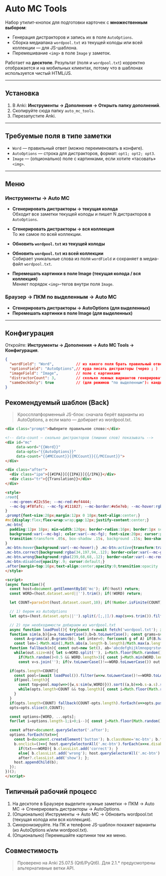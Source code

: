 # Auto MC Tools

Набор утилит-кнопок для подготовки карточек с **множественным выбором**:

- Генерация дистракторов и запись их в поле `AutoOptions`.
- Сборка медиапака `wordpool.txt` из текущей колоды или всей коллекции — для JS-шаблона.
- Перемешивание `<img>` в поле `Image` у заметок.

Работает на **десктопе**. Результат (поля и `wordpool.txt`) корректно отображается и на мобильных клиентах, потому что в шаблонах используется чистый HTML/JS.

---

## Установка

1. В Anki: **Инструменты → Дополнения → Открыть папку дополнений**.  
2. Скопируйте сюда папку `auto_mc_tools`.  
3. Перезапустите Anki.

---

## Требуемые поля в типе заметки

- `Word` — правильный ответ (можно переименовать в конфиге).
- `AutoOptions` — строка для дистракторов, формат: `opt1; opt2; opt3`.
- `Image` — (опционально) поле с картинками, если хотите «тасовать» `<img>`.

---

## Меню

### Инструменты → **Auto MC**

- **Сгенерировать дистракторы → текущая колода**  
  Обходит все заметки текущей колоды и пишет N дистракторов в `AutoOptions`.

- **Сгенерировать дистракторы → вся коллекция**  
  То же самое по всей коллекции.

- **Обновить `wordpool.txt` из текущей колоды**  
- **Обновить `wordpool.txt` из всей коллекции**  
  Собирает уникальные слова из поля `wordField` и сохраняет в медиа-файл `wordpool.txt`.

- **Перемешать картинки в поле Image (текущая колода / вся коллекция)**  
  Меняет порядок `<img>`-тегов внутри поля `Image`.

### Браузер → ПКМ по выделенным → **Auto MC**

- **Сгенерировать дистракторы → AutoOptions (для выделенных)**  
- **Перемешать картинки в поле Image (для выделенных)**

---

## Конфигурация

Откройте: **Инструменты → Дополнения → Auto MC Tools → Конфигурация**.

```json
{
  "wordField": "Word",          // из какого поля брать правильный ответ
  "optionsField": "AutoOptions",// куда писать дистракторы (через ; )
  "imageField": "Image",        // поле с картинками
  "distractorCount": 3,         // сколько ложных вариантов генерировать
  "sameDeckOnly": true          // (для режимов "по выделенным"): кандидаты только из той же колоды
}
```

## Рекомендуемый шаблон (Back)

> Кроссплатформенный JS-блок: сначала берёт варианты из AutoOptions, а если мало — добирает из wordpool.txt.

```html
<div class="prompt">Выберите правильное слово:</div>

<!-- data-count — сколько дистракторов (лишних слов) показывать -->
<div id="mc"
     data-word="{{Word}}"
     data-opts="{{AutoOptions}}"
     data-count="{{#MCCount}}{{MCCount}}{{/MCCount}}">
</div>

<div class="after">
  <div class="ipa">{{#IPA}}[{{IPA}}]{{/IPA}}</div>
  <div class="tr">{{Translation}}</div>
</div>

<style>
:root{
  --mc-green:#22c55e; --mc-red:#ef4444;
  --mc-bg:#f8fafc; --mc-fg:#111827; --mc-border:#e5e7eb; --mc-hover:rgba(0,0,0,.04);
}
.prompt{font-size:28px;margin:12px 0 18px;text-align:center;}
#mc{display:flex;flex-wrap:wrap;gap:12px;justify-content:center;}
.mc-btn{
  padding:12px 18px; min-width:120px; border-radius:16px; border:1px solid var(--mc-border);
  background:var(--mc-bg); color:var(--mc-fg); font-size:20px; cursor:pointer;
  transition:transform .05s, box-shadow .15s, background .15s; box-shadow:0 1px 2px rgba(0,0,0,.06);
}
.mc-btn:hover{background:var(--mc-hover);} .mc-btn:active{transform:translateY(1px);}
.mc-btn.correct{background:rgba(34,197,94,.12); border-color:var(--mc-green); color:#065f46; box-shadow:0 0 0 3px rgba(34,197,94,.25);}
.mc-btn.wrong{background:rgba(239,68,68,.12); border-color:var(--mc-red); color:#7f1d1d; box-shadow:0 0 0 3px rgba(239,68,68,.25);}
.mc-btn:disabled{opacity:.9; cursor:default;}
.after{margin-top:16px;text-align:center;opacity:0;transition:opacity .2s;} .after.show{opacity:1;}
</style>

<script>
(async function(){
  const host=document.getElementById('mc'); if(!host) return;
  const WORD=(host.dataset.word||'').trim(); if(!WORD) return;

  let COUNT=parseInt(host.dataset.count,10); if(!Number.isFinite(COUNT)||COUNT<1) COUNT=3;

  // 1) берем из AutoOptions
  let opts=(host.dataset.opts||'').split(/[;,|]/).map(s=>s.trim()).filter(Boolean);

  // 2) при необходимости добираем из wordpool.txt
  async function loadPool(){ try{const r=await fetch('wordpool.txt'); if(!r.ok) return []; return (await r.text()).split(/\r?\n/).map(s=>s.trim()).filter(Boolean);}catch(e){return [];} }
  function sim(a,b){a=a.toLowerCase();b=b.toLowerCase(); const grams=s=>new Set(Array.from({length:Math.max(0,s.length-1)},(_,i)=>s.slice(i,i+2)));
    const A=grams(a),B=grams(b); let inter=0; for(const g of A) if(B.has(g)) inter++; const j=(A.size||B.size)?inter/(A.size+B.size-inter):0;
    const len=1-Math.min(1,Math.abs(a.length-b.length)/Math.max(a.length,b.length,1)); return j*0.7+len*0.3; }
  function fallback(n){ const out=new Set(), ab='abcdefghijklmnopqrstuvwxyz';
    while(out.size<n){ let s=WORD.split(''), i=Math.floor(Math.random()*WORD.length);
      if(Math.random()<0.5 && WORD.length>3){ const j=Math.min(WORD.length-1,i+1); [s[i],s[j]]=[s[j],s[i]]; } else { s[i]=ab[Math.floor(Math.random()*ab.length)]; }
      const v=s.join(''); if(v.toLowerCase()!==WORD.toLowerCase()) out.add(v); } return [...out]; }

  if(opts.length<COUNT){
    const pool=(await loadPool()).filter(w=>w.toLowerCase()!==WORD.toLowerCase());
    if(pool.length){
      const top=pool.map(w=>({w,s:sim(w,WORD)})).sort((a,b)=>b.s-a.s).slice(0,30);
      while(opts.length<COUNT && top.length){ const i=Math.floor(Math.random()*top.length); const p=top.splice(i,1)[0].w; if(!opts.includes(p)) opts.push(p); }
    }
  }
  if(opts.length<COUNT) fallback(COUNT-opts.length).forEach(v=>opts.push(v));
  opts=opts.slice(0,COUNT);

  const options=[WORD, ...opts];
  for(let i=options.length-1;i>0;i--){ const j=Math.floor(Math.random()*(i+1)); [options[i],options[j]]=[options[j],options[i]]; }

  const after=document.querySelector('.after');
  options.forEach(txt=>{
    const b=document.createElement('button'); b.className='mc-btn'; b.textContent=txt; b.dataset.v=txt;
    b.onclick=()=>{ host.querySelectorAll('.mc-btn').forEach(x=>x.disabled=true);
      if(txt===WORD){ b.classList.add('correct'); }
      else{ b.classList.add('wrong'); host.querySelectorAll('.mc-btn').forEach(x=>{ if(x.dataset.v===WORD) x.classList.add('correct'); }); }
      after?.classList.add('show'); };
    host.appendChild(b);
  });
})();
</script>

```
## Типичный рабочий процесс

1. На десктопе в Браузере выделите нужные заметки → ПКМ → Auto MC → Сгенерировать дистракторы → AutoOptions.
2. (Опционально) Инструменты → Auto MC → Обновить wordpool.txt (текущая колода или вся коллекция).
3. Синхронизируйте. На ПК и телефоне JS-шаблон покажет варианты (из AutoOptions и/или wordpool.txt).
4. (Опционально) Перемешайте картинки тем же меню.

## Совместимость

> Проверено на Anki 25.07.5 (Qt6/PyQt6). Для 2.1.* предусмотрены альтернативные ветки API.
